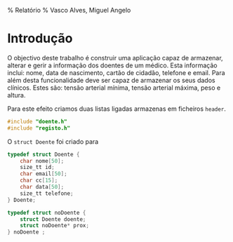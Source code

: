 % Relatório
% Vasco Alves, Miguel Angelo 

# Introdução

O objectivo deste trabalho é construir uma aplicação capaz de armazenar, alterar e gerir a informação dos doentes de um médico. Esta informação inclui: nome, data de nascimento, cartão de cidadão, telefone e email. Para além desta funcionalidade deve ser capaz de armazenar os seus dados clínicos. Estes são: tensão arterial mínima, tensão arterial máxima, peso e altura. 

Para este efeito criamos duas listas ligadas armazenas em ficheiros `header`.  
```c
#include "doente.h"
#include "registo.h"
```
O `struct Doente` foi criado para
```c
typedef struct Doente {
    char nome[50];
    size_tt id;
    char email[50];
    char cc[15];
    char data[50];       
    size_tt telefone;
} Doente;

typedef struct noDoente {
    struct Doente doente;
    struct noDoente* prox;
} noDoente ;

```

